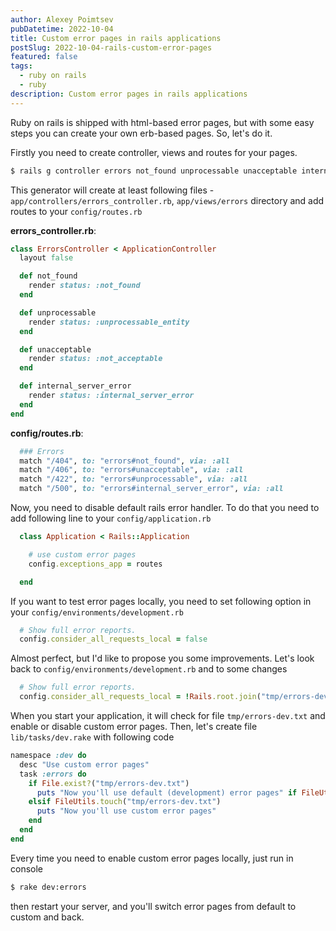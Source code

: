 ```yaml
---
author: Alexey Poimtsev
pubDatetime: 2022-10-04
title: Custom error pages in rails applications
postSlug: 2022-10-04-rails-custom-error-pages
featured: false
tags:
  - ruby on rails
  - ruby
description: Custom error pages in rails applications
---
```


Ruby on rails is shipped with html-based error pages, but with some easy steps you can create your own erb-based pages. So, let's do it.

Firstly you need to create controller, views and routes for your pages.

```bash
$ rails g controller errors not_found unprocessable unacceptable internal_server_error
```

This generator will create at least following files - `app/controllers/errors_controller.rb`, `app/views/errors` directory and add routes to your `config/routes.rb`

**errors_controller.rb**:

```ruby
class ErrorsController < ApplicationController
  layout false

  def not_found
    render status: :not_found
  end

  def unprocessable
    render status: :unprocessable_entity
  end

  def unacceptable
    render status: :not_acceptable
  end

  def internal_server_error
    render status: :internal_server_error
  end
end

```

**config/routes.rb**:

```ruby
  ### Errors
  match "/404", to: "errors#not_found", via: :all
  match "/406", to: "errors#unacceptable", via: :all
  match "/422", to: "errors#unprocessable", via: :all
  match "/500", to: "errors#internal_server_error", via: :all
```

Now, you need to disable default rails error handler. To do that you need to add following line to your `config/application.rb`

```ruby
  class Application < Rails::Application

    # use custom error pages
    config.exceptions_app = routes

  end
```

If you want to test error pages locally, you need to set following option in your `config/environments/development.rb`

```ruby
  # Show full error reports.
  config.consider_all_requests_local = false
```

Almost perfect, but I'd like to propose you some improvements. Let's look back to  `config/environments/development.rb` and to some changes

```ruby
  # Show full error reports.
  config.consider_all_requests_local = !Rails.root.join("tmp/errors-dev.txt").exist?
```

When you start your application, it will check for file `tmp/errors-dev.txt` and enable or disable custom error pages. Then, let's create file `lib/tasks/dev.rake` with following code

```ruby
namespace :dev do
  desc "Use custom error pages"
  task :errors do
    if File.exist?("tmp/errors-dev.txt")
      puts "Now you'll use default (development) error pages" if FileUtils.rm("tmp/errors-dev.txt")
    elsif FileUtils.touch("tmp/errors-dev.txt")
      puts "Now you'll use custom error pages"
    end
  end
end
```

Every time you need to enable custom error pages locally, just run in console 

```bash
$ rake dev:errors
```

then restart your server, and you'll switch error pages from default to custom and back.
